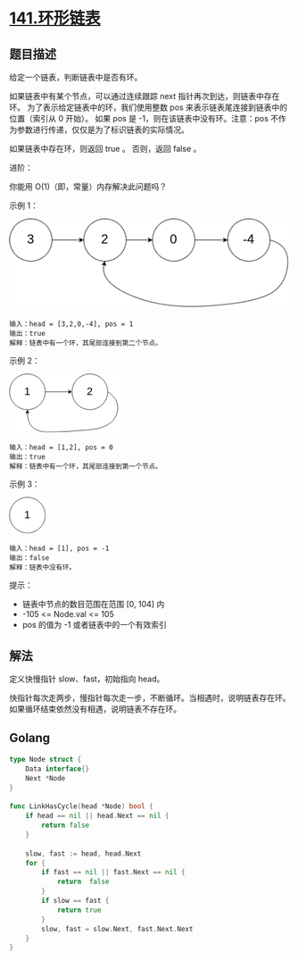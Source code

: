 # [141.环形链表](https://leetcode-cn.com/problems/linked-list-cycle)

## 题目描述

给定一个链表，判断链表中是否有环。

如果链表中有某个节点，可以通过连续跟踪 next 指针再次到达，则链表中存在环。 为了表示给定链表中的环，我们使用整数 pos 来表示链表尾连接到链表中的位置（索引从 0 开始）。 如果 pos 是 -1，则在该链表中没有环。注意：pos 不作为参数进行传递，仅仅是为了标识链表的实际情况。

如果链表中存在环，则返回 true 。 否则，返回 false 。

进阶：

你能用 O(1)（即，常量）内存解决此问题吗？

示例 1：

![1](./images/linkCycle1.png)

```
输入：head = [3,2,0,-4], pos = 1
输出：true
解释：链表中有一个环，其尾部连接到第二个节点。
```

示例 2：

![2](./images/linkCycle2.png)

```
输入：head = [1,2], pos = 0
输出：true
解释：链表中有一个环，其尾部连接到第一个节点。
```

示例 3：

![3](./images/linkCycle3.png)

```
输入：head = [1], pos = -1
输出：false
解释：链表中没有环。
```

提示：

- 链表中节点的数目范围在范围 [0, 104] 内
- -105 <= Node.val <= 105
- pos 的值为 -1 或者链表中的一个有效索引

## 解法

定义快慢指针 slow、fast，初始指向 head。

快指针每次走两步，慢指针每次走一步，不断循环。当相遇时，说明链表存在环。如果循环结束依然没有相遇，说明链表不存在环。

## Golang

```go
type Node struct {
	Data interface{}
	Next *Node
}

func LinkHasCycle(head *Node) bool {
	if head == nil || head.Next == nil {
		return false
	}

	slow, fast := head, head.Next
	for {
		if fast == nil || fast.Next == nil {
			return  false
		}
		if slow == fast {
			return true
		}
		slow, fast = slow.Next, fast.Next.Next
	}
}
```
